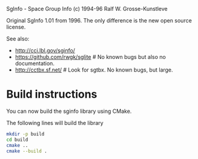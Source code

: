 SgInfo - Space Group Info (c) 1994-96 Ralf W. Grosse-Kunstleve

Original SgInfo 1.01 from 1996. The only difference is the
new open source license.

See also:
  - http://cci.lbl.gov/sginfo/
  - https://github.com/rwgk/sglite  # No known bugs but also no documentation.
  - http://cctbx.sf.net/  # Look for sgtbx. No known bugs, but large.

# Build instructions
You can now build the sginfo library using CMake.

The following lines will build the library
```bash
mkdir -p build
cd build
cmake ..
cmake --build .
```